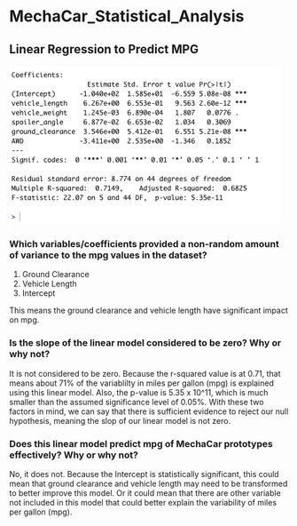 # MechaCar_Statistical_Analysis

## Linear Regression to Predict MPG
![deliveriable one image](del_one.png)

### Which variables/coefficients provided a non-random amount of variance to the mpg values in the dataset?
1. Ground Clearance
2. Vehicle Length
3. Intercept

This means the ground clearance and vehicle length have significant impact on mpg.

### Is the slope of the linear model considered to be zero? Why or why not?
It is not considered to be zero. Because the r-squared value is at 0.71, that means about 71% of the variablilty in miles per gallon (mpg) is explained using this linear model. Also, the p-value is 5.35 x 10^11, which is much smaller than the assumed significance level of 0.05%. With these two factors in mind, we can say that there is sufficient evidence to reject our null hypothesis, meaning the slop of our linear model is not zero.

### Does this linear model predict mpg of MechaCar prototypes effectively? Why or why not?
No, it does not. Because the Intercept is statistically significant, this could mean that ground clearance and vehicle length may need to be transformed to better improve this model. Or it could mean that there are other variable not included in this model that could better explain the variability of miles per gallon (mpg).
